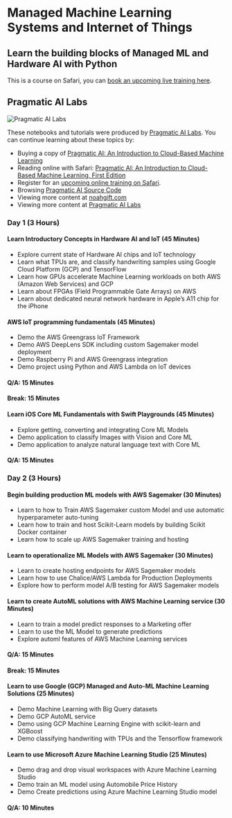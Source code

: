 # Managed Machine Learning Systems and Internet of Things
## Learn the building blocks of Managed ML and Hardware AI with Python

This is a course on Safari, you can [book an upcoming live training here](https://www.safaribooksonline.com/search/?query=noah%20gift).

## Pragmatic AI Labs
![Pragmatic AI Labs](https://paiml.com/images/logo_with_slogan_white_background.png)

These notebooks and tutorials were produced by [Pragmatic AI Labs](https://paiml.com/).  You can continue learning about these topics by:

*   Buying a copy of [Pragmatic AI: An Introduction to Cloud-Based Machine Learning](https://amzn.to/2LFLVEg)
*   Reading online with Safari:  [Pragmatic AI: An Introduction to Cloud-Based Machine Learning, First Edition](https://www.safaribooksonline.com/library/view/pragmatic-ai-an/9780134863924/)
*   Register for an [upcoming online training on Safari](https://www.safaribooksonline.com/search/?query=noah%20gift).
*   Browsing [Pragmatic AI Source Code](https://github.com/noahgift/pragmaticai)
*   Viewing more content at [noahgift.com](https://noahgift.com/)
*   Viewing more content at [Pragmatic AI Labs](https://paiml.com/)

### Day 1 (3 Hours)
#### Learn Introductory Concepts in Hardware AI and IoT (45 Minutes)

-	Explore current state of Hardware AI chips and IoT technology
-	Learn what TPUs are, and classify handwriting samples using Google Cloud Platform (GCP) and TensorFlow
-	Learn how GPUs accelerate Machine Learning workloads on both AWS (Amazon Web Services) and GCP
-	Learn about FPGAs (Field Programmable Gate Arrays) on AWS
-	Learn about dedicated neural network hardware in Apple’s A11 chip for the iPhone

#### AWS IoT programming fundamentals (45 Minutes)

-	Demo the AWS Greengrass IoT Framework
-	Demo AWS DeepLens SDK including custom Sagemaker model deployment
-	Demo Raspberry Pi and AWS Greengrass integration
-	Demo project using Python and AWS Lambda on IoT devices
#### Q/A:  15 Minutes
#### Break:  15 Minutes

#### Learn iOS Core ML Fundamentals with Swift Playgrounds (45 Minutes)
-	Explore getting, converting and integrating Core ML Models
-	Demo application to classify Images with Vision and Core ML
-	Demo application to analyze natural language text with Core ML
#### Q/A:  15 Minutes

### Day 2 (3 Hours)
#### Begin building production ML models with AWS Sagemaker (30 Minutes)
-	Learn to how to Train AWS Sagemaker custom Model and use automatic hyperparameter auto-tuning
-	Learn how to train and host Scikit-Learn models by building Scikit Docker container
-	Learn how to scale up AWS Sagemaker training and hosting
#### Learn to operationalize ML Models with AWS Sagemaker (30 Minutes)
-	Learn to create hosting endpoints for AWS Sagemaker models
-	Learn how to use Chalice/AWS Lambda for Production Deployments
-	Explore how to perform model A/B testing for AWS Sagemaker models
#### Learn to create AutoML solutions with AWS Machine Learning service (30 Minutes)
-	Learn to train a model predict responses to a Marketing offer
-	Learn to use the ML Model to generate predictions
-	Explore automl features of AWS Machine Learning services
#### Q/A:  15 Minutes
#### Break:  15 Minutes

#### Learn to use Google (GCP) Managed and Auto-ML Machine Learning Solutions (25 Minutes)
-	Demo Machine Learning with Big Query datasets
-	Demo GCP AutoML service
-	Demo using GCP Machine Learning Engine with scikit-learn and XGBoost
-	Demo classifying handwriting with TPUs and the Tensorflow framework
#### Learn to use Microsoft Azure Machine Learning Studio (25 Minutes)
-	Demo drag and drop visual workspaces with Azure Machine Learning Studio
-	Demo train an ML model using Automobile Price History
-	Demo Create predictions using Azure Machine Learning Studio model
#### Q/A:  10 Minutes
